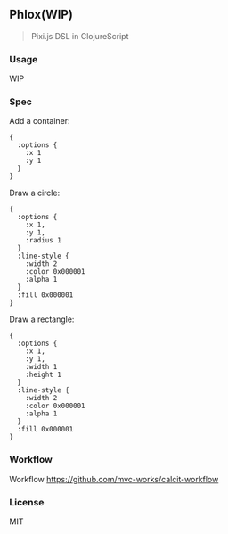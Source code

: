
Phlox(WIP)
----

> Pixi.js DSL in ClojureScript

### Usage

WIP

### Spec

Add a container:

```edn
{
  :options {
    :x 1
    :y 1
  }
}
```

Draw a circle:

```edn
{
  :options {
    :x 1,
    :y 1,
    :radius 1
  }
  :line-style {
    :width 2
    :color 0x000001
    :alpha 1
  }
  :fill 0x000001
}
```

Draw a rectangle:

```edn
{
  :options {
    :x 1,
    :y 1,
    :width 1
    :height 1
  }
  :line-style {
    :width 2
    :color 0x000001
    :alpha 1
  }
  :fill 0x000001
}
```

### Workflow

Workflow https://github.com/mvc-works/calcit-workflow

### License

MIT
